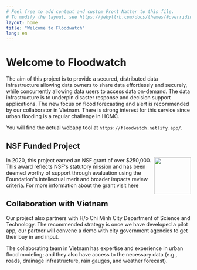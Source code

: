 ```yaml
---
# Feel free to add content and custom Front Matter to this file.
# To modify the layout, see https://jekyllrb.com/docs/themes/#overriding-theme-defaults
layout: home
title: "Welcome to Floodwatch"
lang: en
---
```


<h1>Welcome to Floodwatch</h1>
The aim of this project is to provide a secured, distributed data infrastructure allowing data owners to share data effortlessly and securely, while concurrently allowing data users to access data on-demand. The data infrastructure is to underpin disaster response and decision support applications. The new focus on flood forecasting and alert is recommended by our collaborator in Vietnam. There is strong interest for this service since urban flooding is a regular challenge in HCMC.

You will find the actual webapp tool at `https://floodwatch.netlify.app/`.

<h2>NSF Funded Project</h2>
<img src="{{ 'NSF_logo.png' }}" alt="" style="width:100px;height:100px;" align="right">
In 2020, this project earned an NSF grant of over $250,000. This award reflects NSF's statutory mission and has been deemed worthy of support through evaluation using the Foundation's intellectual merit and broader impacts review criteria. For more information about the grant visit <a href="https://www.nsf.gov/awardsearch/showAward?AWD_ID=2026050&HistoricalAwards=false">here</a>

<h2>Collaboration with Vietnam</h2>
Our project also partners with H/o Chi Minh City Department of Science and Technology. The recommended strategy is once we have developed a pilot app, our partner will convene a demo with city government agencies to get their buy in and input.

The collaborating team in Vietnam has expertise and experience in urban flood modeling; and they also have access to the necessary data (e.g., roads, drainage infrastructure, rain gauges, and weather forecast).
